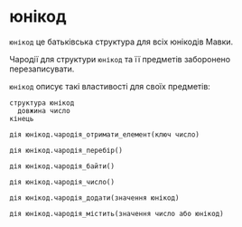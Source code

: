 # юнікод

`юнікод` <keyword>це</keyword> батьківська структура для всіх юнікодів <subject>Мавки</subject>.

Чародії для структури `юнікод` та її предметів заборонено перезаписувати.

`юнікод` описує такі властивості для своїх предметів:

```мавка
структура юнікод
  довжина число
кінець
```

```мавка
дія юнікод.чародія_отримати_елемент(ключ число)
```

```мавка
дія юнікод.чародія_перебір()
```

```мавка
дія юнікод.чародія_байти()
```

```мавка
дія юнікод.чародія_число()
```

```мавка
дія юнікод.чародія_додати(значення юнікод)
```

```мавка
дія юнікод.чародія_містить(значення число або юнікод)
```